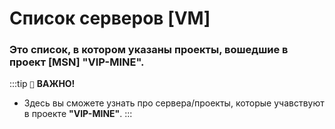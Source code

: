 # Список серверов [VM]
### Это список, в котором указаны проекты, вошедшие в проект [MSN] "VIP-MINE".

:::tip `📖` **ВАЖНО!**
- Здесь вы сможете узнать про сервера/проекты, которые учавствуют в проекте **"VIP-MINE"**.
:::
